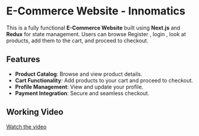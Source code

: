 # E-Commerce Website - Innomatics 

This is a fully functional **E-Commerce Website** built using **Next.js** and **Redux** for state management. Users can browse Register , login , look at products, add them to the cart, and proceed to checkout.

## Features
- **Product Catalog**: Browse and view product details.
- **Cart Functionality**: Add products to your cart and proceed to checkout.
- **Profile Management**: View and update your profile.
- **Payment Integration**: Secure and seamless checkout.

## Working Video 
[Watch the video](./Untitled%20video%20-%20Made%20with%20Clipchamp.mp4)



